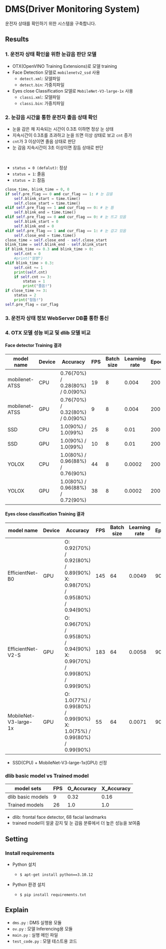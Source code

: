 # DMS(Driver Monitoring System)
운전자 상태를 확인하기 위한 시스템을 구축합니다.

## Results
### 1. 운전자 상태 확인을 위한 눈감음 판단 모델
- OTX(OpenVINO Training Extensions)로 모델 training
- Face Detection 모델로 `mobilenetv2_ssd` 사용
  - `detect.xml`: 모델파일
  - `detect.bin`: 가중치파일
- Eyes close Classification 모델로 `MobileNet-V3-large-1x` 사용
  - `classi.xml`: 모델파일
  - `classi.bin`: 가중치파일
 
### 2. 눈감음 시간을 통한 운전자 졸음 상태 확인
- 눈을 감은 채 지속되는 시간이 0.3초 이하면 정상 눈 상태
- 지속시간이 0.3초를 초과하고 눈을 뜨면 이상 상태로 보고 `cnt` 증가
- `cnt`가 3 이상이면 졸음 상태로 판단
- 눈 감음 지속시간이 3초 이상이면 잠듬 상태로 판단
<br>

- `status = 0 (defalut)`: 정상
- `status = 1`: 졸음
- `status = 2`: 잠듬

```python
close_time, blink_time = 0, 0
if self.pre_flag == 0 and cur_flag == 1: # 눈 감음
    self.blink_start = time.time()
    self.close_start = time.time()
elif self.pre_flag == 1 and cur_flag == 0: # 눈 뜸
    self.blink_end = time.time()
elif self.pre_flag == 0 and cur_flag == 0: # 눈 뜨고 있음
    self.blink_start = 0
    self.blink_end = 0
elif self.pre_flag == 1 and cur_flag == 1: # 눈 감고 있음
    self.close_end = time.time()
close_time = self.close_end - self.close_start
blink_time = self.blink_end - self.blink_start
if blink_time <= 0.3 and blink_time > 0:
    self.cnt = 0
    #print("멀쩡")
elif blink_time > 0.3:
    self.cnt += 1
    print(self.cnt)
    if self.cnt >= 3:
        status = 1
        print("졸음!")
if close_time >= 3:
    status = 2
    print("잠듬!")
self.pre_flag = cur_flag
```
### 3. 운전자 상태 정보 WebServer DB를 통한 통신

### 4. OTX 모델 성능 비교 및 dlib 모델 비교
#### Face detector Training 결과
|model name|Device|Accuracy|FPS|Batch size|Learning rate|Epoch|
|----|----|----|----|----|----|----|
|mobilenet-ATSS| CPU | 0.76(70%) / 0.28(80%) / 0.0(90%) | 19 | 8 | 0.004 | 200 |
|mobilenet-ATSS| GPU | 0.76(70%) / 0.32(80%) / 0.0(90%) | 9 | 8 | 0.004 | 200 |
|SSD| CPU | 1.0(90%) / 1.0(99%) | 25 | 8 | 0.01 | 200 |
|SSD| GPU | 1.0(90%) / 1.0(99%) | 10 | 8 | 0.01 | 200 |
|YOLOX| CPU | 1.0(80%) / 0.96(88%) / 0.76(90%) | 44 | 8 | 0.0002 | 200 |
|YOLOX| GPU | 1.0(80%) / 0.96(88%) / 0.72(90%) | 38 | 8 | 0.0002 | 200 |
#### Eyes close classification Training 결과
|model name|Device|Accuracy|FPS|Batch size|Learning rate|Epoch|
|----|----|----|----|----|----|----|
|EfficientNet-B0| GPU | O: 0.92(70%) / 0.92(80%) / 0.89(90%)<br>X: 0.98(70%) / 0.95(80%) / 0.94(90%) | 145 | 64 | 0.0049 | 90 |
|EfficientNet-V2-S| GPU | O: 0.96(70%) / 0.95(80%) / 0.94(90%)<br>X: 0.99(70%) / 0.99(80%) / 0.99(90%) | 183 | 64 | 0.0058 | 90 |
|MobileNet-V3-large-1x| GPU | O: 1.0(77%) / 0.99(80%) / 0.99(90%)<br>X: 1.0(75%) / 0.99(80%) / 0.99(90%) | 55 | 64 | 0.0071 | 90 |
- SSD(CPU) + MobileNet-V3-large-1x(GPU) 선정

### dlib basic model vs Trained model
|model sets|FPS|O_Accuracy|X_Accuracy|
|----|----|----|----|
|dlib basic models| 9 | 0.32 | 0.16 |
|Trained models| 26 | 1.0 | 1.0 |
- dlib: frontal face detector, 68 facial landmarks
- trained model이 얼굴 감지 및 눈 감음 분류에서 더 높은 성능을 보여줌

## Setting
### Install requirements
- Python 설치
  - ```shell
    $ apt-get install python==3.10.12
    ```
- Python 환경 설치
  - ```shell
    $ pip install requirements.txt
    ```
## Explain
- `dms.py` : DMS 실행용 모듈
- `ov.py` : 모델 Inferencing용 모듈
- `main.py` : 실행 메인 파일
- `test_code.py` : 모델 테스트용 코드